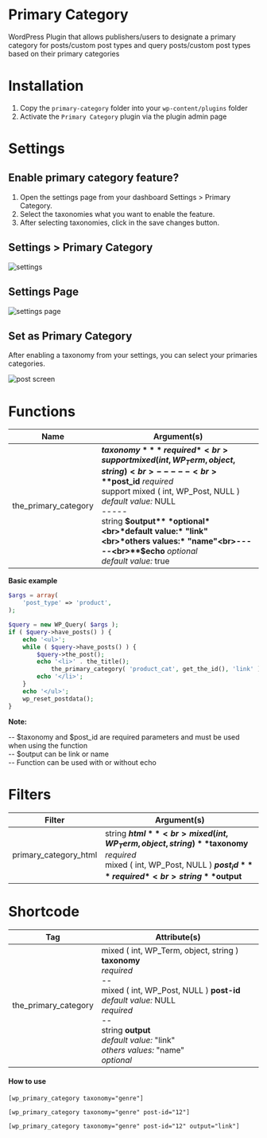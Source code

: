 # Primary Category
WordPress Plugin that allows publishers/users to designate a primary category for posts/custom post types and query posts/custom post types based on their primary categories

# Installation
1. Copy the `primary-category` folder into your `wp-content/plugins` folder
2. Activate the `Primary Category` plugin via the plugin admin page

# Settings
## Enable primary category feature?

1. Open the settings page from your dashboard Settings > Primary Category.
2. Select the taxonomies what you want to enable the feature.
3. After selecting taxonomies, click in the save changes button.

## Settings > Primary Category

![settings]()


## Settings Page

![settings page]()

## Set as Primary Category

After enabling a taxonomy from your settings, you can select your primaries categories.

![post screen]()

# Functions
| Name | Argument(s) |
|------|-------------|
| the_primary_category | **$taxonomy** *required*<br>support mixed ( int, WP_Term, object, string ) <br>-----<br>**$post_id** *required*<br>support mixed ( int, WP_Post, NULL ) <br>*default value:* NULL<br>-----<br>string **$output** *optional*<br>*default value:* "link"<br>*others values:* "name"<br>-----<br>**$echo** *optional*<br>*default value:* true<br> |

**Basic example**

```PHP
$args = array(
	'post_type' => 'product',
);

$query = new WP_Query( $args );
if ( $query->have_posts() ) {
	echo '<ul>';
	while ( $query->have_posts() ) {
		$query->the_post();
		echo '<li>' . the_title();
			the_primary_category( 'product_cat', get_the_id(), 'link' );
		echo '</li>';
	}
	echo '</ul>';
	wp_reset_postdata();
}
```
**Note:**

-- $taxonomy and $post_id are required parameters and must be used when using the function<br>
-- $output can be link or name<br>
-- Function can be used with or without echo<br>

Filters
====
| Filter | Argument(s) |
|--------|-------------|
| primary_category_html | string **$html**<br>mixed ( int, WP_Term, object, string ) **$taxonomy** *required*<br>mixed ( int, WP_Post, NULL ) **$post_id** *required*<br>string **$output** |

Shortcode
====
| Tag | Attribute(s) |
|-----|--------------|
| the_primary_category | mixed ( int, WP_Term, object, string ) **taxonomy**<br>*required*<br>--<br>mixed ( int, WP_Post, NULL ) **post-id**<br>*default value:* NULL<br>*required*<br>--<br>string **output**<br>*default value:* "link"<br>*others values:* "name"<br>*optional* |

#### How to use
```
[wp_primary_category taxonomy="genre"]
```

```
[wp_primary_category taxonomy="genre" post-id="12"]
```

```
[wp_primary_category taxonomy="genre" post-id="12" output="link"]
```
